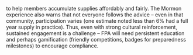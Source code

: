 to help members accumulate supplies affordably and fairly. The Mormon experience also warns that not everyone follows the advice – even in that community, participation varies (one estimate noted less than 6% had a full year supply in practice). Thus, even with strong cultural reinforcement, sustained engagement is a challenge – FPA will need persistent education and perhaps gamification (friendly competitions, badges for preparedness milestones) to encourage compliance.